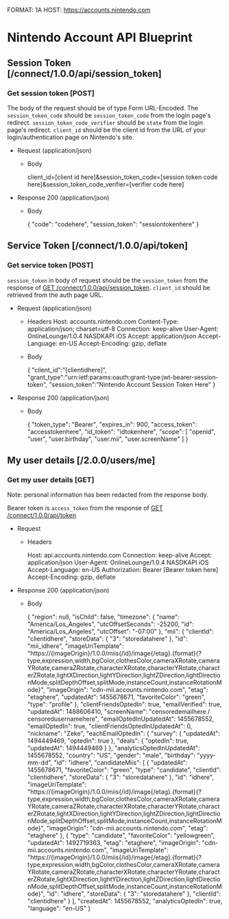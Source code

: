 FORMAT: 1A
HOST: https://accounts.nintendo.com

# Nintendo Account API Blueprint

## Session Token [/connect/1.0.0/api/session_token]

### <a name="GetSessionToken"></a> Get session token [POST]
The body of the request should be of type Form URL-Encoded.
The `session_token_code` should be `session_token_code` from the login page's redirect. `session_token_code_verifier` should be `state` from the login page's redirect. `client_id` should be the client id from the URL of your login/authentication page on Nintendo's site.

+ Request (application/json)

	+ Body

		client_id=[client id here]&session_token_code=[session token code here]&session_token_code_verifier=[verifier code here]

+ Response 200 (application/json)
	
	+ Body

		{
		  "code": "codehere",
		  "session_token": "sessiontokenhere"
		}

## Service Token [/connect/1.0.0/api/token]

### <a name="GetServiceToken"></a> Get service token [POST]

`session_token` in body of request should be the `session_token` from the response of [GET /connect/1.0.0/api/session_token](#GetSessionToken). `client_id` should be retrieved from the auth page URL.

+ Request (application/json)
	+ Headers
		Host: accounts.nintendo.com
		Content-Type: application/json; charset=utf-8
		Connection: keep-alive
		User-Agent: OnlineLounge/1.0.4 NASDKAPI iOS
		Accept: application/json
		Accept-Language: en-US
		Accept-Encoding: gzip, deflate
	
	+ Body

		{
			"client_id":"[clientidhere]",
			"grant_type":"urn:ietf:params:oauth:grant-type:jwt-bearer-session-token",
			"session_token":"Nintendo Account Session Token Here"
		}

+ Response 200 (application/json)

	+ Body

		{
		  "token_type": "Bearer",
		  "expires_in": 900,
		  "access_token": "accesstokenhere",
		  "id_token": "idtokenhere",
		  "scope": [
		    "openid",
		    "user",
		    "user.birthday",
		    "user.mii",
		    "user.screenName"
		  ]
		}


## My user details [/2.0.0/users/me]

### Get my user details [GET]

Note: personal information has been redacted from the response body. 

Bearer token is `access_token` from the response of [GET /connect/1.0.0/api/token](#GetServiceToken)

+ Request
	+ Headers

		Host: api.accounts.nintendo.com
		Connection: keep-alive
		Accept: application/json
		User-Agent: OnlineLounge/1.0.4 NASDKAPI iOS
		Accept-Language: en-US
		Authorization: Bearer [Bearer token here]
		Accept-Encoding: gzip, deflate

+ Response 200 (application/json)
	
	+ Body

		{
		  "region": null,
		  "isChild": false,
		  "timezone": {
		    "name": "America/Los_Angeles",
		    "utcOffsetSeconds": -25200,
		    "id": "America/Los_Angeles",
		    "utcOffset": "-07:00"
		  },
		  "mii": {
		    "clientId": "clientidhere",
		    "storeData": {
		      "3": "storedatahere"
		    },
		    "id": "mii_idhere",
		    "imageUriTemplate": "https://{imageOrigin}/1.0.0/miis{/id}/image{/etag}.{format}{?type,expression,width,bgColor,clothesColor,cameraXRotate,cameraYRotate,cameraZRotate,characterXRotate,characterYRotate,characterZRotate,lightXDirection,lightYDirection,lightZDirection,lightDirectionMode,splitDepthOffset,splitMode,instanceCount,instanceRotationMode}",
		    "imageOrigin": "cdn-mii.accounts.nintendo.com",
		    "etag": "etaghere",
		    "updatedAt": 1455678671,
		    "favoriteColor": "green",
		    "type": "profile"
		  },
		  "clientFriendsOptedIn": true,
		  "emailVerified": true,
		  "updatedAt": 1488606410,
		  "screenName": "censoredemailhere / censoredusernamehere",
		  "emailOptedInUpdatedAt": 1455678552,
		  "emailOptedIn": true,
		  "clientFriendsOptedInUpdatedAt": 0,
		  "nickname": "Zeke",
		  "eachEmailOptedIn": {
		    "survey": {
		      "updatedAt": 1494449469,
		      "optedIn": true
		    },
		    "deals": {
		      "optedIn": true,
		      "updatedAt": 1494449469
		    }
		  },
		  "analyticsOptedInUpdatedAt": 1455678552,
		  "country": "US",
		  "gender": "male",
		  "birthday": "yyyy-mm-dd",
		  "id": "idhere",
		  "candidateMiis": [
		    {
		      "updatedAt": 1455678671,
		      "favoriteColor": "green",
		      "type": "candidate",
		      "clientId": "clientidhere",
		      "storeData": {
		        "3": "storedatahere"
		      },
		      "id": "idhere",
		      "imageUriTemplate": "https://{imageOrigin}/1.0.0/miis{/id}/image{/etag}.{format}{?type,expression,width,bgColor,clothesColor,cameraXRotate,cameraYRotate,cameraZRotate,characterXRotate,characterYRotate,characterZRotate,lightXDirection,lightYDirection,lightZDirection,lightDirectionMode,splitDepthOffset,splitMode,instanceCount,instanceRotationMode}",
		      "imageOrigin": "cdn-mii.accounts.nintendo.com",
		      "etag": "etaghere"
		    },
		    {
		      "type": "candidate",
		      "favoriteColor": "yellowgreen",
		      "updatedAt": 1492719363,
		      "etag": "etaghere",
		      "imageOrigin": "cdn-mii.accounts.nintendo.com",
		      "imageUriTemplate": "https://{imageOrigin}/1.0.0/miis{/id}/image{/etag}.{format}{?type,expression,width,bgColor,clothesColor,cameraXRotate,cameraYRotate,cameraZRotate,characterXRotate,characterYRotate,characterZRotate,lightXDirection,lightYDirection,lightZDirection,lightDirectionMode,splitDepthOffset,splitMode,instanceCount,instanceRotationMode}",
		      "id": "idhere",
		      "storeData": {
		        "3": "storedatahere"
		      },
		      "clientId": "clientidhere"
		    }
		  ],
		  "createdAt": 1455678552,
		  "analyticsOptedIn": true,
		  "language": "en-US"
		}
